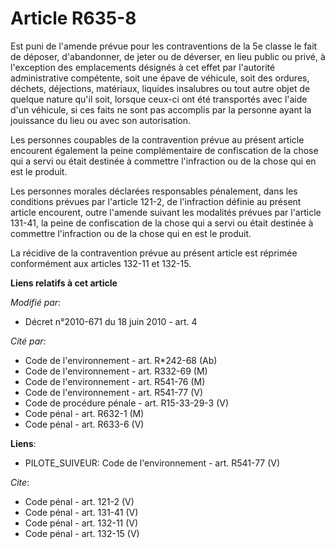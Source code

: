 # Article R635-8

Est puni de l'amende prévue pour les contraventions de la 5e classe le fait de déposer, d'abandonner, de jeter ou de
déverser, en lieu public ou privé, à l'exception des emplacements désignés à cet effet par l'autorité administrative
compétente, soit une épave de véhicule, soit des ordures, déchets, déjections, matériaux, liquides insalubres ou tout autre
objet de quelque nature qu'il soit, lorsque ceux-ci ont été transportés avec l'aide d'un véhicule, si ces faits ne sont pas
accomplis par la personne ayant la jouissance du lieu ou avec son autorisation. 

Les personnes coupables de la contravention prévue au présent article encourent également la peine complémentaire de
confiscation de la chose qui a servi ou était destinée à commettre l'infraction ou de la chose qui en est le produit. 

Les personnes morales déclarées responsables pénalement, dans les conditions prévues par l'article 121-2, de l'infraction
définie au présent article encourent, outre l'amende suivant les modalités prévues par l'article 131-41, la peine de
confiscation de la chose qui a servi ou était destinée à commettre l'infraction ou de la chose qui en est le produit. 

La récidive de la contravention prévue au présent article est réprimée conformément aux articles 132-11 et 132-15.

**Liens relatifs à cet article**

_Modifié par_:

  - Décret n°2010-671 du 18 juin 2010 - art. 4

_Cité par_:

  - Code de l'environnement - art. R*242-68 (Ab)
  - Code de l'environnement - art. R332-69 (M)
  - Code de l'environnement - art. R541-76 (M)
  - Code de l'environnement - art. R541-77 (V)
  - Code de procédure pénale - art. R15-33-29-3 (V)
  - Code pénal - art. R632-1 (M)
  - Code pénal - art. R633-6 (V)

**Liens**:

  - PILOTE_SUIVEUR: Code de l'environnement - art. R541-77 (V)

_Cite_:

  - Code pénal - art. 121-2 (V)
  - Code pénal - art. 131-41 (V)
  - Code pénal - art. 132-11 (V)
  - Code pénal - art. 132-15 (V)

